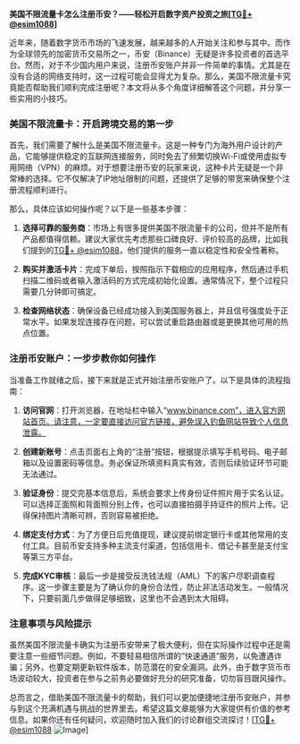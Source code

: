**美国不限流量卡怎么注册币安？——轻松开启数字资产投资之旅[[TG💪+ @esim1088](https://t.me/s/esim1088)]**

近年来，随着数字货币市场的飞速发展，越来越多的人开始关注和参与其中。而作为全球领先的加密货币交易所之一，币安（Binance）无疑是许多投资者的首选平台。然而，对于不少国内用户来说，注册币安账户并非一件简单的事情。尤其是在没有合适的网络支持时，这一过程可能会显得尤为复杂。那么，美国不限流量卡究竟能否帮助我们顺利完成注册呢？本文将从多个角度详细解答这个问题，并分享一些实用的小技巧。

### 美国不限流量卡：开启跨境交易的第一步

首先，我们需要了解什么是美国不限流量卡。这是一种专门为海外用户设计的产品，它能够提供稳定的互联网连接服务，同时免去了频繁切换Wi-Fi或使用虚拟专用网络（VPN）的麻烦。对于想要注册币安的玩家来说，这种卡片无疑是一个非常棒的选择。它不仅解决了IP地址限制的问题，还提供了足够的带宽来确保整个注册流程顺利进行。

那么，具体应该如何操作呢？以下是一些基本步骤：

1. **选择可靠的服务商**：市场上有很多提供美国不限流量卡的公司，但并不是所有产品都值得信赖。建议大家优先考虑那些口碑良好、评价较高的品牌，比如我们提到的[TG💪+ @esim1088](https://t.me/s/esim1088)，他们提供的服务一直以稳定性和安全性著称。
   
2. **购买并激活卡片**：完成下单后，按照指示下载相应的应用程序，然后通过手机扫描二维码或者输入激活码的方式完成初始化设置。通常情况下，整个过程只需要几分钟即可搞定。

3. **检查网络状态**：确保设备已经成功接入到美国服务器上，并且信号强度处于正常水平。如果发现连接存在问题，可以尝试重启路由器或是更换其他可用的热点位置。

### 注册币安账户：一步步教你如何操作

当准备工作就绪之后，接下来就是正式开始注册币安账户了。以下是具体的流程指南：

1. **访问官网**：打开浏览器，在地址栏中输入“www.binance.com”，进入官方网站首页。请注意，一定要直接访问官方链接，避免误入钓鱼网站导致个人信息泄露。

2. **创建新账号**：点击页面右上角的“注册”按钮，根据提示填写手机号码、电子邮箱以及设置密码等信息。务必保证所填资料真实有效，否则后续验证环节可能无法通过。

3. **验证身份**：提交完基本信息后，系统会要求上传身份证件照片用于实名认证。可以选择正面照和背面照分别上传，也可以直接拍摄手持证件的照片上传。记得保持图片清晰可辨，否则容易被拒绝。

4. **绑定支付方式**：为了方便日后充值提现，建议提前绑定银行卡或其他常用的支付工具。目前币安支持多种主流支付渠道，包括信用卡、借记卡甚至是支付宝等第三方平台。

5. **完成KYC审核**：最后一步是接受反洗钱法规（AML）下的客户尽职调查程序。这一步骤主要是为了确认你的身份合法性，防止非法活动发生。一般情况下，只要前面几步做得足够细致，这里也不会遇到太大阻碍。

### 注意事项与风险提示

虽然美国不限流量卡确实为注册币安带来了极大便利，但在实际操作过程中还是需要注意一些细节问题。例如，不要轻易相信所谓的“快速通道”服务，以免遭遇诈骗；另外，也要定期更新软件版本，防范潜在的安全漏洞。此外，由于数字货币市场波动较大，投资者在参与之前务必要做好充分的研究准备，切勿盲目跟风操作。

总而言之，借助美国不限流量卡的帮助，我们可以更加便捷地注册币安账户，并参与到这个充满机遇与挑战的世界里去。希望这篇文章能够为大家提供有价值的参考信息。如果你还有任何疑问，欢迎随时加入我们的讨论群组交流探讨！[[TG💪+ @esim1088](https://t.me/s/esim1088) ![Image](https://i.postimg.cc/4NQfJmqS/Snipaste-2025-05-13-00-14-12.png)]